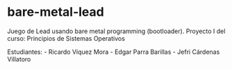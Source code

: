 # bare-metal-lead
Juego de Lead usando bare metal programming (bootloader). Proyecto I del curso: Principios de Sistemas Operativos

Estudiantes: - Ricardo Víquez Mora
             - Edgar Parra Barillas
             - Jefri Cárdenas Villatoro
